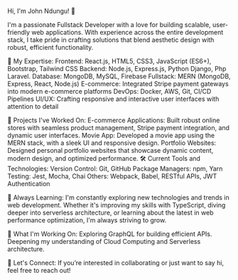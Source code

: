Hi, I'm John Ndungu! 👋

I'm a passionate Fullstack Developer with a love for building scalable, user-friendly web applications. With experience across the entire development stack, I take pride in crafting solutions that blend aesthetic design with robust, efficient functionality.


🚀 My Expertise:
Frontend: React.js, HTML5, CSS3, JavaScript (ES6+), Bootstrap, Tailwind CSS
Backend: Node.js, Express.js, Python Django, Php Laravel.
Database: MongoDB, MySQL, Firebase
Fullstack: MERN (MongoDB, Express, React, Node.js)
E-commerce: Integrated Stripe payment gateways into modern e-commerce platforms
DevOps: Docker, AWS, Git, CI/CD Pipelines
UI/UX: Crafting responsive and interactive user interfaces with attention to detail


💼 Projects I've Worked On:
E-commerce Applications: Built robust online stores with seamless product management, Stripe payment integration, and dynamic user interfaces.
Movie App: Developed a movie app using the MERN stack, with a sleek UI and responsive design.
Portfolio Websites: Designed personal portfolio websites that showcase dynamic content, modern design, and optimized performance.
🛠️ Current Tools and Technologies:
Version Control: Git, GitHub
Package Managers: npm, Yarn
Testing: Jest, Mocha, Chai
Others: Webpack, Babel, RESTful APIs, JWT Authentication


🌱 Always Learning:
I'm constantly exploring new technologies and trends in web development. Whether it's improving my skills with TypeScript, diving deeper into serverless architecture, or learning about the latest in web performance optimization, I'm always striving to grow.


🔭 What I'm Working On:
Exploring GraphQL for building efficient APIs.
Deepening my understanding of Cloud Computing and Serverless architecture.


💬 Let's Connect:
If you’re interested in collaborating or just want to say hi, feel free to reach out!

<!---
njohn-hub/njohn-hub is a ✨ special ✨ repository because its `README.md` (this file) appears on your GitHub profile.
You can click the Preview link to take a look at your changes.
--->
